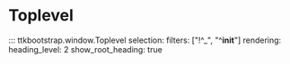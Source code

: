 # Toplevel

::: ttkbootstrap.window.Toplevel selection: filters: ["!^_", "^__init__"] rendering: heading_level: 2 show_root_heading: true
